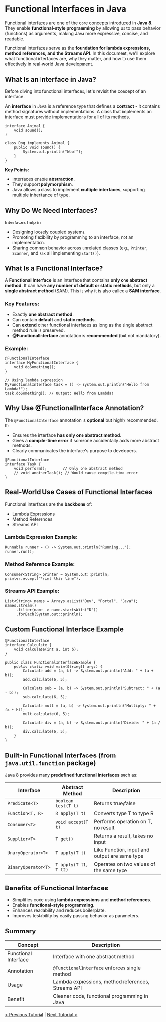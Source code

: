 # Functional Interfaces in Java

Functional interfaces are one of the core concepts introduced in **Java 8**. They enable **functional-style programming** by allowing us to pass behavior (functions) as arguments, making Java more expressive, concise, and readable.

Functional interfaces serve as the **foundation for lambda expressions, method references, and the Streams API**. In this document, we'll explore what functional interfaces are, why they matter, and how to use them effectively in real-world Java development.

## What Is an Interface in Java?

Before diving into functional interfaces, let's revisit the concept of an interface.

An **interface** in Java is a reference type that defines a **contract** - it contains method signatures without implementations. A class that implements an interface must provide implementations for all of its methods.

```
interface Animal {
    void sound();
}

class Dog implements Animal {
    public void sound() {
        System.out.println("Woof");
    }
}
```

**Key Points:**
- Interfaces enable **abstraction**.
- They support **polymorphism**.
- Java allows a class to implement **multiple interfaces**, supporting multiple inheritance of type.

## Why Do We Need Interfaces?

Interfaces help in:
- Designing loosely coupled systems.
- Promoting flexibility by programming to an interface, not an implementation.
- Sharing common behavior across unrelated classes (e.g., `Printer`, `Scanner`, and `Fax` all implementing `start()`).

## What Is a Functional Interface?

A **Functional Interface** is an interface that contains **only one abstract method**. It can have **any number of default or static methods**, but only a **single abstract method** (SAM). This is why it is also called a **SAM interface**.

### Key Features:
- Exactly **one abstract method**.
- Can contain **default** and **static methods**.
- Can **extend** other functional interfaces as long as the single abstract method rule is preserved.
- **@FunctionalInterface** annotation is **recommended** (but not mandatory).

### Example:

```
@FunctionalInterface
interface MyFunctionalInterface {
    void doSomething();
}

// Using lambda expression
MyFunctionalInterface task = () -> System.out.println("Hello from Lambda!");
task.doSomething(); // Output: Hello from Lambda!
```

## Why Use @FunctionalInterface Annotation?

The `@FunctionalInterface` annotation is **optional** but highly recommended. It:
- Ensures the interface **has only one abstract method**.
- Gives a **compile-time error** if someone accidentally adds more abstract methods.
- Clearly communicates the interface's purpose to developers.

```
@FunctionalInterface
interface Task {
    void perform();       // Only one abstract method
    // void anotherTask(); // Would cause compile-time error
}
```

## Real-World Use Cases of Functional Interfaces

Functional interfaces are the **backbone** of:
- Lambda Expressions
- Method References
- Streams API

### Lambda Expression Example:
```
Runnable runner = () -> System.out.println("Running...");
runner.run();
```

### Method Reference Example:
```
Consumer<String> printer = System.out::println;
printer.accept("Print this line");
```

### Streams API Example:
```
List<String> names = Arrays.asList("Dev", "Portal", "Java");
names.stream()
     .filter(name -> name.startsWith("D"))
     .forEach(System.out::println);
```

## Custom Functional Interface Example

```
@FunctionalInterface
interface Calculate {
    void calculate(int a, int b);
}

public class FunctionalInterfaceExample {
    public static void main(String[] args) {
        Calculate add = (a, b) -> System.out.println("Add: " + (a + b));
        add.calculate(6, 5);

        Calculate sub = (a, b) -> System.out.println("Subtract: " + (a - b));
        sub.calculate(6, 5);

        Calculate mult = (a, b) -> System.out.println("Multiply: " + (a * b));
        mult.calculate(6, 5);

        Calculate div = (a, b) -> System.out.println("Divide: " + (a / b));
        div.calculate(6, 5);
    }
}
```

## Built-in Functional Interfaces (from `java.util.function` package)

Java 8 provides many **predefined functional interfaces** such as:

| Interface      | Abstract Method       | Description                            |
|----------------|------------------------|----------------------------------------|
| `Predicate<T>` | `boolean test(T t)`    | Returns true/false                     |
| `Function<T, R>` | `R apply(T t)`       | Converts type T to type R              |
| `Consumer<T>`  | `void accept(T t)`     | Performs operation on T, no result     |
| `Supplier<T>`  | `T get()`              | Returns a result, takes no input       |
| `UnaryOperator<T>` | `T apply(T t)`     | Like Function, input and output are same type |
| `BinaryOperator<T>` | `T apply(T t1, T t2)` | Operates on two values of the same type |

## Benefits of Functional Interfaces

- Simplifies code using **lambda expressions** and **method references**.
- Enables **functional-style programming**.
- Enhances readability and reduces boilerplate.
- Improves testability by easily passing behavior as parameters.

## Summary

| Concept | Description |
|--------|-------------|
| Functional Interface | Interface with one abstract method |
| Annotation | `@FunctionalInterface` enforces single method |
| Usage | Lambda expressions, method references, Streams API |
| Benefit | Cleaner code, functional programming in Java |

[< Previous Tutorial](https://github.com/nakulmitra/java-tutorial/blob/master/java-8-enhancements/optional-class.md) | [Next Tutorial >](https://github.com/nakulmitra/java-tutorial/blob/master/interview/string-stringbuilder-stringbuffer.md)